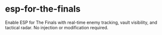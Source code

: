 # esp-for-the-finals
Enable ESP for The Finals with real-time enemy tracking, vault visibility, and tactical radar. No injection or modification required.
